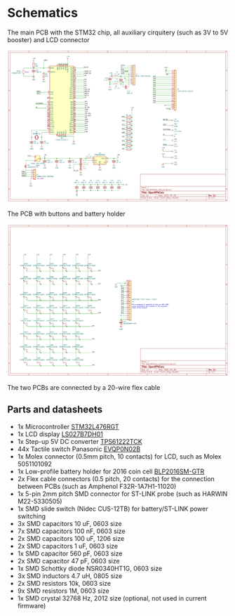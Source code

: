 # Schematics

The main PCB with the STM32 chip, all auxiliary cirquitery (such as 3V to 5V booster) and LCD connector

<img src="images/mcu_schematic.png">

The PCB with buttons and battery holder

<img src="images/keyboard_schematic.png">

The two PCBs are connected by a 20-wire flex cable 

## Parts and datasheets

   * 1x Microcontroller [STM32L476RGT](https://www.st.com/en/microcontrollers-microprocessors/stm32l476rg.html)
   * 1x LCD display [LS027B7DH01](https://www.sharpsde.com/products/displays/model/LS027B7DH01/)
   * 1x Step-up 5V DC converter [TPS61222TCK](https://www.ti.com/product/TPS61222)
   * 44x Tactile switch Panasonic [EVQP0N02B](https://www3.panasonic.biz/ac/e/search_num/index.jsp?c=detail%E2%88%82no=EVQP0N02B)
   * 1x Molex connector (0.5mm pitch, 10 contacts) for LCD, such as Molex 5051101092
   * 1x Low-profile battery holder for 2016 coin cell [BLP2016SM-GTR](https://www.batteryholders.com/part.php?pn=BLP2016SM-GTR)
   * 2x Flex cable connectors (0.5 pitch, 20 contacts) for the connection between PCBs (such as Amphenol F32R-1A7H1-11020)
   * 1x 5-pin 2mm pitch SMD connector for ST-LINK probe (such as HARWIN M22-5330505)
   * 1x SMD slide switch (Nidec CUS-12TB) for battery/ST-LINK power switching
   * 3x SMD capacitors 10 uF, 0603 size
   * 7x SMD capacitors 100 nF, 0603 size
   * 2x SMD capacitors 100 uF, 1206 size
   * 2x SMD capacitors 1 uF, 0603 size
   * 1x SMD capacitor 560 pF, 0603 size
   * 2x SMD capacitor 47 pF, 0603 size
   * 1x SMD Schottky diode NSR0340HT1G, 0603 size
   * 3x SMD inductors 4.7 uH, 0805 size
   * 2x SMD resistors 10k, 0603 size
   * 9x SMD resistors 1M, 0603 size
   * 1x SMD crystal 32768 Hz, 2012 size (optional, not used in current firmware)

